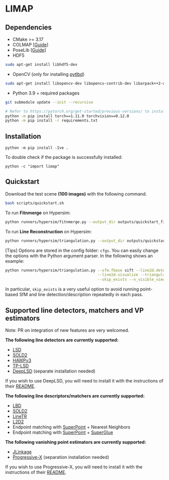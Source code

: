 # LIMAP 

## Dependencies
* CMake >= 3.17
* COLMAP [[Guide](https://colmap.github.io/install.html)]
* PoseLib [[Guide](misc/install_poselib.md)]
* HDF5
```bash
sudo apt-get install libhdf5-dev
```
* OpenCV (only for installing [pytlbd](https://github.com/B1ueber2y/limap-internal/blob/main/requirements.txt#L33))
```bash
sudo apt-get install libopencv-dev libopencv-contrib-dev libarpack++2-dev libarpack2-dev libsuperlu-dev
```

* Python 3.9 + required packages
```bash
git submodule update --init --recursive

# Refer to https://pytorch.org/get-started/previous-versions/ to install pytorch compatible with your CUDA
python -m pip install torch==1.11.0 torchvision==0.12.0 
python -m pip install -r requirements.txt
```

## Installation

```
python -m pip install -Ive . 
```
To double check if the package is successfully installed:
```
python -c "import limap"
```

## Quickstart

Download the test scene **(100 images)** with the following command.
```bash
bash scripts/quickstart.sh
```

To run **Fitnmerge** on Hypersim:
```bash
python runners/hypersim/fitnmerge.py --output_dir outputs/quickstart_fitnmerge
```

To run **Line Reconstruction** on Hypersim:
```bash
python runners/hypersim/triangulation.py --output_dir outputs/quickstart_triangulation
```

[Tips] Options are stored in the config folder: ``cfgs``. You can easily change the options with the Python argument parser. In the following shows an example:
```bash
python runners/hypersim/triangulation.py --sfm.fbase sift --line2d.detector.method lsd \
                                         --line2d.visualize --triangulation.IoU_threshold 0.2 \
                                         --skip_exists --n_visible_views 5
```
In particular, ``skip_exists`` is a very useful option to avoid running point-based SfM and line detection/description repeatedly in each pass.

## Supported line detectors, matchers and VP estimators

Note: PR on integration of new features are very welcomed.

**The following line detectors are currently supported:**
- [LSD](https://github.com/iago-suarez/pytlsd)
- [SOLD2](https://github.com/cvg/SOLD2)
- [HAWPv3](https://github.com/cherubicXN/hawp)
- [TP-LSD](https://github.com/Siyuada7/TP-LSD)
- [DeepLSD](https://github.com/cvg/DeepLSD) (separate installation needed)

If you wish to use DeepLSD, you will need to install it with the instructions of their [README](https://github.com/cvg/DeepLSD/blob/main/README.md).

**The following line descriptors/matchers are currently supported:**
- [LBD](https://github.com/iago-suarez/pytlbd)
- [SOLD2](https://github.com/cvg/SOLD2)
- [LineTR](https://github.com/yosungho/LineTR)
- [L2D2](https://github.com/hichem-abdellali/L2D2)
- Endpoint matching with [SuperPoint](https://github.com/magicleap/SuperPointPretrainedNetwork) + Nearest Neighbors
- Endpoint matching with [SuperPoint](https://github.com/magicleap/SuperPointPretrainedNetwork) + [SuperGlue](https://github.com/magicleap/SuperGluePretrainedNetwork)

**The following vanishing point estimators are currently supported:**
- [JLinkage](https://github.com/B1ueber2y/JLinkage)
- [Progressive-X](https://github.com/danini/progressive-x) (separation installation needed)

If you wish to use Progressive-X, you will need to install it with the instructions of their [README](https://github.com/danini/progressive-x/blob/master/README.md).

